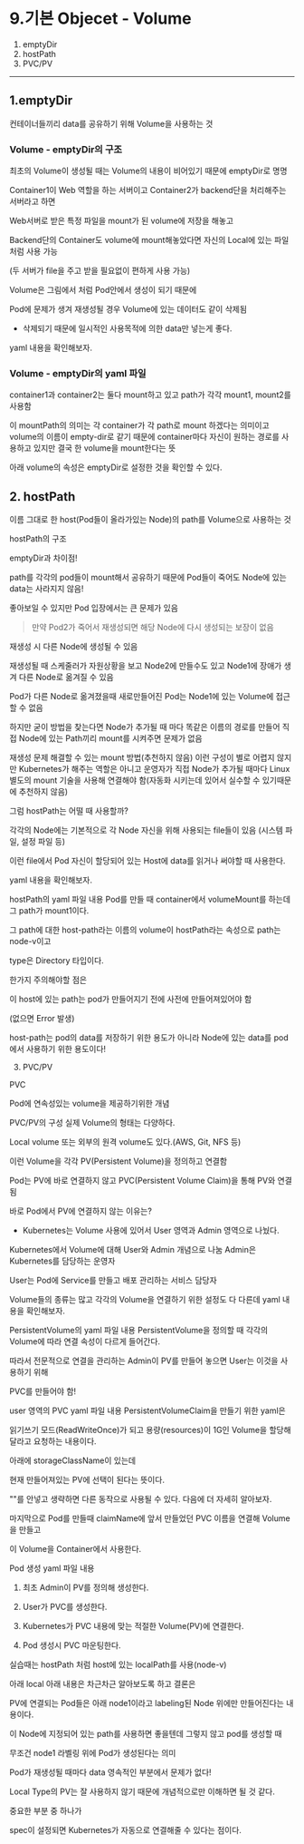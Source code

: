 # 9.기본 Objecet - Volume

1. emptyDir
2. hostPath
3. PVC/PV

---

## 1.emptyDir

컨테이너들끼리 data를 공유하기 위해 Volume을 사용하는 것

### Volume - emptyDir의 구조

최초의 Volume이 생성될 때는 Volume의 내용이 비어있기 때문에 emptyDir로 명명



Container1이 Web 역할을 하는 서버이고 Container2가 backend단을 처리해주는 서버라고 하면

Web서버로 받은 특정 파일을 mount가 된 volume에 저장을 해놓고

Backend단의 Container도 volume에 mount해놓았다면 자신의 Local에 있는 파일처럼 사용 가능

(두 서버가 file을 주고 받을 필요없이 편하게 사용 가능)



Volume은 그림에서 처럼 Pod안에서 생성이 되기 때문에 

Pod에 문제가 생겨 재생성될 경우 Volume에 있는 데이터도 같이 삭제됨

* 삭제되기 때문에 일시적인 사용목적에 의한 data만 넣는게 좋다.



yaml 내용을 확인해보자.


### Volume - emptyDir의 yaml 파일

container1과 container2는 둘다 mount하고 있고 path가 각각  mount1, mount2를 사용함

이 mountPath의 의미는 각 container가 각 path로 mount 하겠다는 의미이고 volume의 이름이 empty-dir로 같기 때문에 container마다 자신이 원하는 경로를 사용하고 있지만 결국 한 volume을 mount한다는 뜻

아래 volume의 속성은 emptyDir로 설정한 것을 확인할 수 있다.


## 2. hostPath

이름 그대로 한 host(Pod들이 올라가있는 Node)의 path를 Volume으로 사용하는 것

hostPath의 구조

emptyDir과 차이점!

path를 각각의 pod들이 mount해서 공유하기 때문에 Pod들이 죽어도 Node에 있는 data는 사라지지 않음!

좋아보일 수 있지만 Pod 입장에서는 큰 문제가 있음

> 만약 Pod2가 죽어서 재생성되면 해당 Node에 다시 생성되는 보장이 없음


재생성 시 다른 Node에 생성될 수 있음

재생성될 때 스케줄러가 자원상황을 보고 Node2에 만들수도 있고  Node1에 장애가 생겨 다른 Node로 옮겨질 수 있음

Pod가 다른 Node로 옮겨졌을때 새로만들어진 Pod는 Node1에 있는 Volume에 접근할 수 없음



하지만 굳이 방법을 찾는다면 Node가 추가될 때 마다 똑같은 이름의 경로를 만들어 직접 Node에 있는 Path끼리 mount를 시켜주면 문제가 없음


재생성 문제 해결할 수 있는 mount 방법(추천하지 않음)
이런 구성이 별로 어렵지 않지만 Kubernetes가 해주는 역할은 아니고 운영자가 직접 Node가 추가될 때마다 Linux 별도의 mount 기술을 사용해 연결해야 함(자동화 시키는데 있어서 실수할 수 있기때문에 추천하지 않음)



그럼 hostPath는 어떨 때 사용할까?

각각의 Node에는 기본적으로 각 Node 자신을 위해 사용되는 file들이 있음 (시스템 파일, 설정 파일 등)

이런 file에서 Pod 자신이 할당되어 있는 Host에 data를 읽거나 써야할 때 사용한다.



yaml 내용을 확인해보자.


hostPath의 yaml 파일 내용
Pod를 만들 때 container에서 volumeMount를 하는데 그 path가 mount1이다.

그 path에 대한 host-path라는 이름의 volume이 hostPath라는 속성으로 path는 node-v이고

type은 Directory 타입이다.



한가지 주의해야할 점은

이 host에 있는 path는 pod가 만들어지기 전에 사전에 만들어져있어야 함

(없으면 Error 발생)



host-path는 pod의 data를 저장하기 위한 용도가 아니라
Node에 있는 data를 pod에서 사용하기 위한 용도이다!


3. PVC/PV



PVC

Pod에 연속성있는 volume을 제공하기위한 개념


PVC/PV의 구성
실제 Volume의 형태는 다양하다.

Local volume 또는 외부의 원격 volume도 있다.(AWS, Git, NFS 등)



이런 Volume을 각각 PV(Persistent Volume)을 정의하고 연결함

Pod는 PV에 바로 연결하지 않고 PVC(Persistent Volume Claim)을 통해 PV와 연결됨



바로 Pod에서 PV에 연결하지 않는 이유는?

- Kubernetes는 Volume 사용에 있어서 User 영역과 Admin 영역으로 나눴다.


Kubernetes에서 Volume에 대해 User와 Admin 개념으로 나눔
Admin은 Kubernetes를 담당하는 운영자

User는 Pod에 Service를 만들고 배포 관리하는 서비스 담당자



Volume들의 종류는 많고 각각의 Volume을 연결하기 위한 설정도 다 다른데 yaml 내용을 확인해보자.


PersistentVolume의 yaml 파일 내용
PersistentVolume을 정의할 때 각각의 Volume에 따라 연결 속성이 다르게 들어간다.

따라서 전문적으로 연결을 관리하는 Admin이 PV를 만들어 놓으면 User는 이것을 사용하기 위해

PVC를 만들어야 함!


user 영역의 PVC yaml 파일 내용
PersistentVolumeClaim을 만들기 위한 yaml은

읽기쓰기 모드(ReadWriteOnce)가 되고 용량(resources)이 1G인 Volume을 할당해 달라고 요청하는 내용이다.

아래에 storageClassName이 있는데

현재 만들어져있는 PV에 선택이 된다는 뜻이다.

""를 안넣고 생략하면 다른 동작으로 사용될 수 있다. 다음에 더 자세히 알아보자.





마지막으로 Pod를 만들때 claimName에 앞서 만들었던 PVC 이름을 연결해 Volume을 만들고

이 Volume을 Container에서 사용한다.




Pod 생성 yaml 파일 내용
1. 최초 Admin이 PV를 정의해 생성한다.

2. User가 PVC를 생성한다.

3. Kubernetes가 PVC 내용에 맞는 적절한 Volume(PV)에 연결한다.

4. Pod 생성시 PVC 마운팅한다.





실습때는 hostPath 처럼 host에 있는 localPath를 사용(node-v)

아래 local 아래 내용은 차근차근 알아보도록 하고 결론은

PV에 연결되는 Pod들은 아래 node1이라고 labeling된 Node 위에만 만들어진다는 내용이다. 



이 Node에 지정되어 있는 path를 사용하면 좋을텐데 그렇지 않고 pod를 생성할 때

무조건 node1 라벨링 위에 Pod가 생성된다는 의미

Pod가 재생성될 때마다 data 영속적인 부분에서 문제가 없다!



Local Type의 PV는 잘 사용하지 않기 때문에 개념적으로만 이해하면 될 것 같다.

중요한 부분 중 하나가


spec이 설정되면 Kubernetes가 자동으로 연결해줄 수 있다는 점이다.

